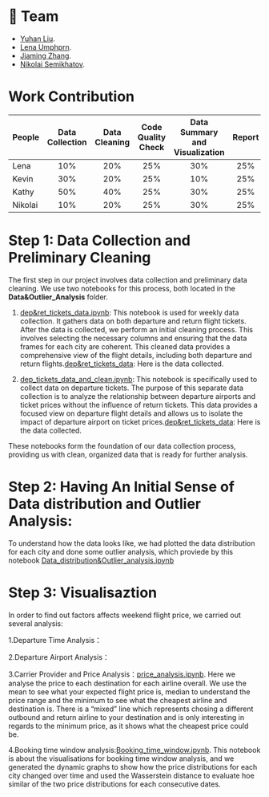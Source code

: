 # 👥 **Team**
- [Yuhan Liu](https://github.com/Yuhan1224). 
- [Lena Umphprn](https://github.com/lenaumphprn). 
- [Jiaming Zhang](https://github.com/knzz716). 
- [Nikolai Semikhatov](https://github.com/Sevnhutsjr).

# Work Contribution
| **People** | **Data Collection** | **Data Cleaning** | **Code Quality Check**  | **Data Summary and Visualization** | **Report** |
|:-----------|:-------------------:|:-----------------:|:-----------------------:|:----------------------------------:|:----------:|
| Lena |      10%          |      20%        |      25%              |      30%                         |   25%    |
| Kevin |      30%          |      20%        |      25%              |      10%                         |   25%    |
| Kathy |      50%          |      40%        |      25%              |      30%                         |   25%    |
| Nikolai |      10%          |      20%        |      25%              |      30%                         |   25%    |

# Step 1: Data Collection and Preliminary Cleaning

The first step in our project involves data collection and preliminary data cleaning. We use two notebooks for this process, both located in the **Data&Outlier_Analysis** folder.

1. [dep&ret_tickets_data.ipynb](https://github.com/Sevnhutsjr/LSE-DS105-Wandermetrics/blob/main/Code/dep%26ret_tickets_data.ipynb): This notebook is used for weekly data collection. It gathers data on both departure and return flight tickets. After the data is collected, we perform an initial cleaning process. This involves selecting the necessary columns and ensuring that the data frames for each city are coherent. This cleaned data provides a comprehensive view of the flight details, including both departure and return flights.[dep&ret_tickets_data](https://github.com/Sevnhutsjr/LSE-DS105-Wandermetrics/tree/main/dep%26ret_flights): Here is the data collected.

2. [dep_tickets_data_and_clean.ipynb](https://github.com/Sevnhutsjr/LSE-DS105-Wandermetrics/blob/main/Code/dep_tickets_data_and_clean.ipynb): This notebook is specifically used to collect data on departure tickets. The purpose of this separate data collection is to analyze the relationship between departure airports and ticket prices without the influence of return tickets. This data provides a focused view on departure flight details and allows us to isolate the impact of departure airport on ticket prices.[dep&ret_tickets_data](https://github.com/Sevnhutsjr/LSE-DS105-Wandermetrics/tree/main/dep_flights): Here is the data collected.

These notebooks form the foundation of our data collection process, providing us with clean, organized data that is ready for further analysis.

# Step 2: Having An Initial Sense of Data distribution and Outlier Analysis:

To understand how the data looks like, we had plotted the data distribution for each city and done some outlier analysis, which proviede by this notebook [Data_distribution&Outlier_analysis.ipynb](https://github.com/Sevnhutsjr/LSE-DS105-Wandermetrics/blob/main/Code/Data_distribution%26Outlier_analysis.ipynb)

# Step 3: Visualisaztion

In order to find out factors affects weekend flight price, we carried out several analysis:

1.Departure Time Analysis：

2.Departure Airport Analysis：

3.Carrier Provider and Price Analysis：[price_analysis.ipynb](https://github.com/Sevnhutsjr/LSE-DS105-Wandermetrics/blob/main/Visualisations/price_analysis.ipynb). Here we analyse the price to each destination for each airline overall. We use the mean to see what your expected flight price is, median to understand the price range and the minimum to see what the cheapest airline and destination is. There is a “mixed” line which represents chosing a different outbound and return airline to your destination and is only interesting in regards to the minimum price, as it shows what the cheapest price could be. 

4.Booking time window analysis:[Booking_time_window.ipynb](https://github.com/Sevnhutsjr/LSE-DS105-Wandermetrics/blob/main/Visualisations/Booking_time_window.ipynb). This notebook is about the visualisations for booking time window analysis, and we generated the dynamic graphs to show how the price distributions for each city changed over time and used the Wasserstein distance to evaluate hoe similar of the two price distributions for each consecutive dates.




















